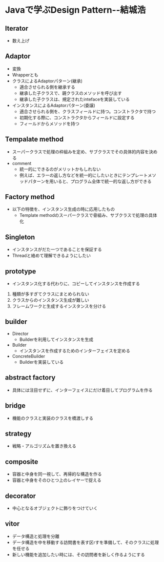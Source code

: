 # Javaで学ぶDesign Pattern--結城浩
## Iterator
- 数え上げ
## Adaptor
- 変換
- Wrapperとも
- クラスによるAdaptorパターン(継承)
  - 適合させられる側を継承する
  - 継承した子クラスで、親クラスのメソッドを呼び出す
  - 継承した子クラスは、規定されたintefaceを実装している
- インスタンスによるAdaptorパターン(委譲)
  - 適合させられる側を、クラスフィールドに持つ。コンストラクタで持つ
  - 初期化する際に、コンストラクタからフィールドに設定する
  - フィールドからメソッドを持つ
 
## Tempalate method
- スーパークラスで処理の枠組みを定め、サブクラスでその具体的内容を決める
- comment
  - 統一的にできるのがメリットかもしれない
  - 例えば、エラーの返し方などを統一的にしたいときにテンプレートメソッドパターンを用いると、プログラム全体で統一的な返し方ができる
## Factory method
- 以下の特徴を、インスタンス生成の時に応用したもの
  - Template methodのスーパークラスで骨組み、サブクラスで処理の具体化
##  Singleton
- インスタンスがだた一つであることを保証する
- Threadと絡めて理解できるようにしたい

## prototype
- インスタンス化する代わりに、コピーしてインスタンスを作成する
1. 種類が多すぎてクラスにまとめられない
2. クラスからのインスタンス生成が難しい
3. フレームワークと生成するインスタンスを分ける

## builder
- Director
  - Builderを利用してインスタンスを生成
- Builder
  - インスタンスを作成するためのインターフェイスを定める
- ConcreteBuilder
  - Builderを実装している
## abstract factory
- 具体には注目せずに、インターフェイスにだけ着目してプログラムを作る
## bridge
- 機能のクラスと実装のクラスを橋渡しする

## strategy
- 戦略・アルゴリズムを置き換える

## composite
- 容器と中身を同一視して、再帰的な構造を作る
- 容器と中身をそのひとつ上のレイヤーで捉える

## decorator
- 中心となるオブジェクトに飾りをつけていく

## vitor
- データ構造と処理を分離
- データ構造を中を移動する訪問書を表す区rすを準備して、そのクラスに処理を任せる
- 新しい機能を追加したい時には、その訪問者を新しく作るようにする